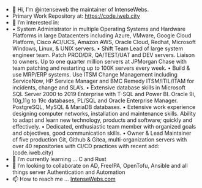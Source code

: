 - 👋 Hi, I’m @intenseweb the maintainer of IntenseWebs.
- Primary Work Repository at: https://code.iweb.city
- 👀 I’m interested in:
-   • System Administrator in multiple Operating Systems and Hardware Platforms in large Datacenters including Azure, VMware, Google Cloud Platform, Cisco ACI/UCS, Amazon AWS, Oracle Cloud, Redhat, Microsoft Windows, Linux, & UNIX servers.
    • Shift Team Lead of large system engineer team. Patch PROD/DR, QA/TEST/UAT and DEV servers. Liaison to owners. Up to one quarter million servers at JPMorgan Chase with team patching and restarting up to 100K servers every week.
    • Build & use MRP/ERP systems. Use ITSM Change Management including ServiceNow, HP Service Manager and BMC Remedy ITSM/ITIL/ITAM for incidents, change and SLA’s.
    • Extensive database skills in Microsoft SQL Server 2000 to 2019 Enterprise with T-SQL and Power BI. Oracle 9i, 10g,11g to 19c databases, PL/SQL and Oracle Enterprise Manager. PostgreSQL, MySQL & MariaDB databases.
    • Extensive work experience designing computer networks, installation and maintenance skills. Ability to adapt and learn new technology, products and software; quickly and effectively.
    • Dedicated, enthusiastic team member with organized goals and objectives, good communication skills.
    • Owner & Lead Maintainer of five production Git, Github & Gitea, multi-organization servers with over 40 repositories with CI/CD practices with recent add: (code.iweb.city)
- 🌱 I’m currently learning ... C and Rust
- 💞️ I’m looking to collaborate on AD, FreeIPA, OpenTofu, Ansible and all things server Authentication and Automation
- 📫 How to reach me ... [IntenseWebs.com](https://www.intensewebs.com/index.php/contact/contact-us)

<!---
intenseweb/intenseweb is a ✨ special ✨ repository because its `README.md` (this file) appears on your GitHub profile.
You can click the Preview link to take a look at your changes.
--->
